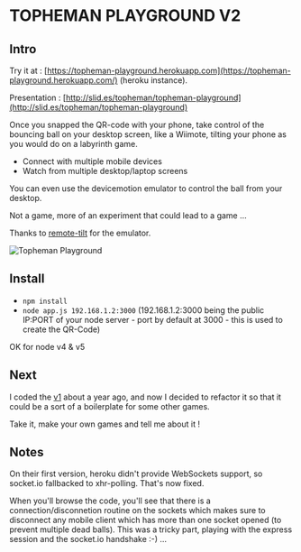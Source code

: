 TOPHEMAN PLAYGROUND V2
======================

## Intro

Try it at : [https://topheman-playground.herokuapp.com](https://topheman-playground.herokuapp.com/) (heroku instance).

Presentation : [http://slid.es/topheman/topheman-playground](http://slid.es/topheman/topheman-playground)

Once you snapped the QR-code with your phone, take control of the bouncing ball on your desktop screen, like a Wiimote, tilting your phone as you would do on a labyrinth game.

* Connect with multiple mobile devices
* Watch from multiple desktop/laptop screens

You can even use the devicemotion emulator to control the ball from your desktop.

Not a game, more of an experiment that could lead to a game …

Thanks to [remote-tilt](http://remote-tilt.com/) for the emulator.

![Topheman Playground](https://raw.github.com/topheman/playground2/master/app/public/src/css/img/topheman-playground-bandeau.png)

## Install

* `npm install`
* `node app.js 192.168.1.2:3000` (192.168.1.2:3000 being the public IP:PORT of your node server - port by default at 3000 - this is used to create the QR-Code)

OK for node v4 & v5

## Next

I coded the [v1](https://github.com/topheman/playground1) about a year ago, and now I decided to refactor it so that it could be a sort of a boilerplate for some other games.

Take it, make your own games and tell me about it !


## Notes

On their first version, heroku didn't provide WebSockets support, so socket.io fallbacked to xhr-polling. That's now fixed.

When you'll browse the code, you'll see that there is a connection/disconnetion routine on the sockets which makes sure to disconnect any mobile client which has more than one socket opened (to prevent multiple dead balls). This was a tricky part, playing with the express session and the socket.io handshake :-) …